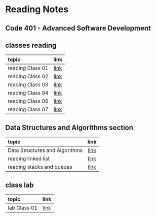 # Reading Notes

## Code 401 - Advanced Software Development

## classes reading

| topic       | link 
| :---        |    :----:  
| reading Class 01 | [link](./class01.md)
| reading Class 02 | [link](./class02.md)
| reading Class 03 | [link](./class03.md)
| reading Class 04 | [link](./class04.md)
| reading Class 06 | [link](./class06.md)
| reading Class 07 | [link](./class07.md)

## Data Structures and Algorithms section

| topic       | link 
| :---        |    :----:  
| Data Structures and Algorithms | [link](./Data%20Structures%20and%20Algorithms.md)
| reading linked list | [link](linked%20list.md)
| reading stacks and queues | [link](./stacks%20and%20queues.md)

## class lab

| topic       | link 
| :---        |    :----:  
| lab Class 01 | [link](https://github.com/Ahmad-Alanati/snakes-cafe)


